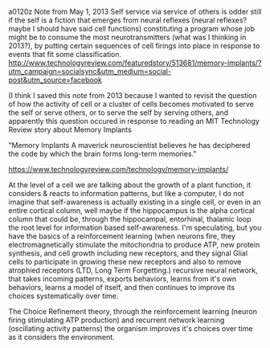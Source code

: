 a0120z
Note from May 1, 2013
Self service via service of others is odder still if the self is a fiction that emerges from neural reflexes (neural reflexes? maybe I should have said cell functions) constituting a program whose job might be to consume the most neurotransmitters (what was I thinking in 2013?), by putting certain sequences of cell firings into place in response to events that fit some classification. http://www.technologyreview.com/featuredstory/513681/memory-implants/?utm_campaign=socialsync&utm_medium=social-post&utm_source=facebook         

(I think I saved this note from 2013 because I wanted to revisit the question of how the activity of cell or a cluster of cells becomes motivated to serve the self or serve others, or to serve the self by serving others, and apparently this question occured in response to reading an MIT Technology Review story about Memory Implants

"Memory Implants
A maverick neuroscientist believes he has deciphered the code by which the brain forms long-term memories."

https://www.technologyreview.com/technology/memory-implants/

At the level of a cell we are talking about the growth of a plant function, it considers & reacts to information patterns, but like a computer, I do not imagine that self-awareness is actually existing in a single cell, or even in an entire cortical column, well maybe if the hippocampus is the alpha cortical column that could be, through the hippocampal, entorhinal, thalamic loop the root level for information based self-awareness. I'm speculating, but you have the basics of a reinforcement learning (when neurons fire, they electromagnetically stimulate the mitochondria to produce ATP, new protein synthesis, and cell growth including new receptors, and they signal Glial cells to participate in growing these new receptors and also to remove atrophied receptors (LTD, Long Term Forgetting.) recursive neural network, that takes incoming patterns, exports behaviors, learns from it's own behaviors, learns a model of itself, and then continues to improve its choices systematically over time.

The Choice Refinement theory, through the reinforcement learning (neuron firing stimulating ATP production) and recurrent network learning (oscillating activity patterns) the organism improves it's choices over time as it considers the environment.
